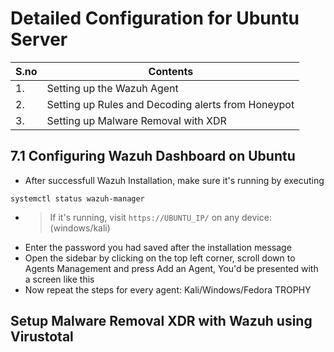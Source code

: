 # Detailed Configuration for Ubuntu Server

| S.no | Contents |
| --- | --- |
| 1. | Setting up the Wazuh Agent |
| 2. | Setting up Rules and Decoding alerts from Honeypot |
| 3. | Setting up Malware Removal with XDR |


## 7.1 Configuring Wazuh Dashboard on Ubuntu
- After successfull Wazuh Installation, make sure it's running by executing

```shell-session
systemctl status wazuh-manager
```
- > If it's running, visit `https://UBUNTU_IP/` on any device: (windows/kali)
- Enter the password you had saved after the installation message
- Open the sidebar by clicking on the top left corner, scroll down to Agents Management and press Add an Agent, You'd be presented with a screen like this
- Now repeat the steps for every agent: Kali/Windows/Fedora
TROPHY

## Setup Malware Removal XDR with Wazuh using Virustotal
